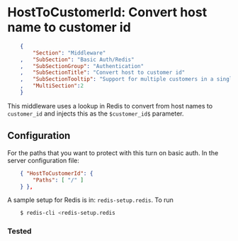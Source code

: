 HostToCustomerId: Convert host name to customer id
==================================================
``` JSON
	{
		"Section": "Middleware"
	,	"SubSection": "Basic Auth/Redis"
	,	"SubSectionGroup": "Authentication"
	,	"SubSectionTitle": "Convert host to customer id"
	,	"SubSectionTooltip": "Support for multiple customers in a single database"
	, 	"MultiSection":2
	}
```

This middleware uses a lookup in Redis to convert from host names to `customer_id` and
injects this as the `$customer_id$` parameter.

Configuration
-------------

For the paths that you want to protect with this turn on basic auth.  In the server configuration file:

``` JSON
	{ "HostToCustomerId": {
		"Paths": [ "/" ]
	} },
``` 

A sample setup for Redis is in: `redis-setup.redis`.  To run

``` Bash
	$ redis-cli <redis-setup.redis
``` 

### Tested
		

